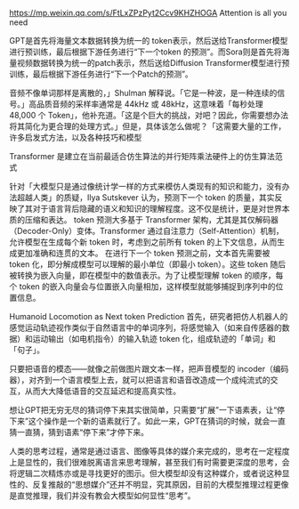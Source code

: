 https://mp.weixin.qq.com/s/FtLxZPzPyt2Ccv9KHZHOGA
Attention is all you need

GPT是首先将海量文本数据转换为统一的 token表示，然后送给Transformer模型进行预训练，最后根据下游任务进行“下一个token 的预测”。而Sora则是首先将海量视频数据转换为统一的patch表示，然后送给Diffusion Transformer模型进行预训练，最后根据下游任务进行“下一个Patch的预测”。

音频不像单词那样是离散的，」Shulman 解释说。「它是一种波，是一种连续的信号。」高品质音频的采样率通常是 44kHz 或 48kHz，这意味着「每秒处理 48,000 个 Token」，他补充道。「这是个巨大的挑战，对吧？因此，你需要想办法将其简化为更合理的处理方式。」但是，具体该怎么做呢？「这需要大量的工作，许多启发式方法，以及各种技巧和模型

Transformer 是建立在当前最适合仿生算法的并行矩阵乘法硬件上的仿生算法范式

针对「大模型只是通过像统计学一样的方式来模仿人类现有的知识和能力，没有办法超越人类」的质疑，Ilya Sutskever 认为，预测下一个 token 的质量，其实反映了其对于语言背后隐藏的语义和知识的理解程度。这不仅是统计，更是对世界本质的压缩和表达。
token 预测大多基于 Transformer 架构，尤其是其仅解码器（Decoder-Only）变体。Transformer 通过自注意力（Self-Attention）机制，允许模型在生成每个新 token 时，考虑到之前所有 token 的上下文信息，从而生成更加准确和连贯的文本。
在进行下一个 token 预测之前，文本首先需要被 token 化，即分解成模型可以理解的最小单位（即最小 token）。这些 token 随后被转换为嵌入向量，即在模型中的数值表示。为了让模型理解 token 的顺序，每个 token 的嵌入向量会与位置嵌入向量相加，这样模型就能够捕捉到序列中的位置信息。

Humanoid Locomotion as Next token Prediction
首先，研究者把仿人机器人的感觉运动轨迹视作类似于自然语言中的单词序列，将感觉输入（如来自传感器的数据）和运动输出（如电机指令）的输入轨迹 token 化，组成轨迹的「单词」和「句子」。

只要把语音的模态——就像之前做图片跟文本一样，把声音模型的 incoder（编码器），对齐到一个语言模型上去，就可以把语言和语音改造成一个成纯流式的交互，从而大大降低语音的交互延迟和提高真实性。

想让GPT把无穷无尽的猜词停下来其实很简单，只需要“扩展”一下语素表，让“停下来”这个操作是一个新的语素就行了。如此一来，GPT在猜词的时候，就会一直猜一直猜，猜到语素“停下来”才停下来。

人类的思考过程，通常是通过语言、图像等具体的媒介来完成的，思考在一定程度上是显性的，我们很难脱离语言来思考理解，甚至我们有时需要更深度的思考，会将逻辑二次精炼亦或是寻找更好的图示。但大模型却没有这种媒介，或者说这种显性的、反复推敲的“思想媒介”还并不明显，究其原因，目前的大模型推理过程更像是直觉推理，我们并没有教会大模型如何显性“思考”。